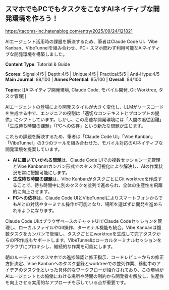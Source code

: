 ## スマホでもPCでもタスクをこなすAIネイティブな開発環境を作ろう！

https://tacoms-inc.hatenablog.com/entry/2025/09/24/121821

AIエージェント活用時の課題を解決するため、筆者はClaude Code UI、Vibe Kanban、VibeTunnelを組み合わせ、PC・スマホ問わず利用可能なAIネイティブな開発環境を構築しました。

**Content Type**: Tutorial & Guide

**Scores**: Signal:4/5 | Depth:4/5 | Unique:4/5 | Practical:5/5 | Anti-Hype:4/5
**Main Journal**: 88/100 | **Annex Potential**: 85/100 | **Overall**: 84/100

**Topics**: [[AIネイティブ開発環境, Claude Code, モバイル開発, Git Worktree, タスク管理]]

AIエージェントの登場により開発スタイルが大きく変化し、LLMがソースコードを生成する中で、エンジニアの役割は「適切なコンテキストとプロンプトの提供」にシフトしています。しかし、この高速な開発環境には「人間の追従困難」「生成待ち時間の課題」「PCへの依存」という新たな問題が生じます。

これらの課題を解決するため、筆者は「Claude Code UI」「Vibe Kanban」「VibeTunnel」の3つのツールを組み合わせた、モバイル対応のAIネイティブな開発環境を提案しています。

*   **AIに置いていかれる問題**は、Claude Code UIでの複数セッション一元管理とVibe Kanbanのカンバン形式でのタスク可視化により解決し、AIの作業状況を常に把握可能にします。
*   **生成待ち時間の課題**は、Vibe KanbanがタスクごとにGit worktreeを作成することで、待ち時間中に別のタスクを並列で進められ、全体の生産性を飛躍的に向上させます。
*   **PCへの依存**は、Claude Code UIとVibeTunnelによりスマートフォンからでもAIとの対話やターミナル操作が可能となり、場所を選ばずに開発を進められるようになります。

Claude Code UIはブラウザベースのチャットUIでClaude Codeセッションを管理し、ローカルファイルやGit操作、ターミナル機能も統合。Vibe Kanbanは複数タスクをカンバンで管理し、タスクごとにworktreeを生成して完了タスクからのPR作成もサポートします。VibeTunnelはローカルターミナルセッションをブラウザにプロキシし、継続的な作業を可能にします。

朝のルーティンでのスマホでの進捗確認と修正指示、コードレビューからの修正方針決定、Vibe Kanbanへのタスク登録とworktreeでの並列作業、移動中のアイデアのタスク化といった具体的なワークフローが紹介されており、この環境がAIエージェントとの協働における場所や時間の制約から開発者を解放し、生産性を向上させる実用的なアプローチを示している点が重要です。
